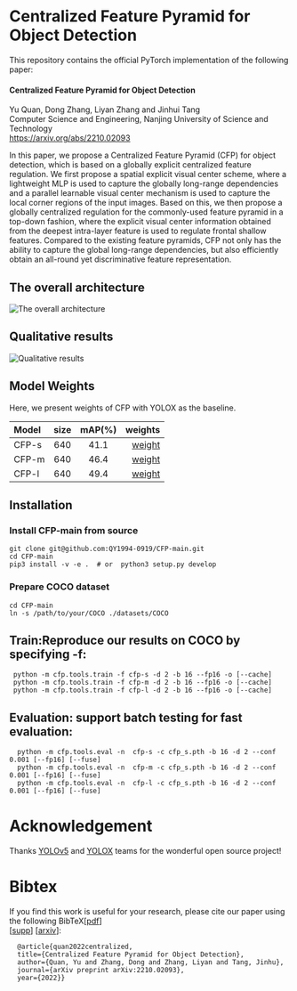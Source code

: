 # Centralized Feature Pyramid for Object Detection

This repository contains the official PyTorch implementation of the following paper: 

#### Centralized Feature Pyramid for Object Detection  

Yu Quan,  Dong Zhang, Liyan Zhang and Jinhui Tang  
Computer Science and Engineering, Nanjing University of Science and Technology   
https://arxiv.org/abs/2210.02093

In this paper, we propose a Centralized Feature Pyramid (CFP) for object detection, which is based on a globally explicit centralized feature regulation. We first propose a spatial explicit visual center scheme, where a lightweight MLP is used to capture the globally long-range dependencies and a parallel learnable visual center mechanism is used to capture the local corner regions of the input images. Based on this, we then propose a globally centralized regulation for the commonly-used feature pyramid in a top-down fashion, where the explicit visual center information obtained from the deepest intra-layer feature is used to regulate frontal shallow features. Compared to the existing feature pyramids, CFP not only has the ability to capture the global long-range dependencies, but also efficiently obtain an all-round yet discriminative feature representation.

## The overall architecture

![The overall architecture](https://github.com/QY1994-0919/CFP-master/blob/main/assets/overall.png)<br>

## Qualitative results

![Qualitative results](https://github.com/QY1994-0919/CFPNet/blob/main/assets/results.png)<br>

## Model Weights<br>
 Here, we present weights of CFP with YOLOX as the baseline.<br>
 
| Model | size | mAP(%) | weights |
| :--- | :---: | :---: | ---: |
| CFP-s | 640 | 41.1 | [weight](https://pan.baidu.com/disk/main#/index?category=all&path=%2FCFP-main%2Fweights) | 
| CFP-m | 640 | 46.4 | [weight](https://pan.baidu.com/disk/main#/index?category=all&path=%2FCFP-main%2Fweights) |
| CFP-l | 640 | 49.4 | [weight](https://pan.baidu.com/disk/main#/index?category=all&path=%2FCFP-main%2Fweights) | 

## Installation<br>
  ### Install CFP-main from source<br>
  
  	git clone git@github.com:QY1994-0919/CFP-main.git         
    cd CFP-main    
    pip3 install -v -e .  # or  python3 setup.py develop   
   
  ### Prepare COCO dataset<br>

    cd CFP-main   
    ln -s /path/to/your/COCO ./datasets/COCO   
    
## Train:Reproduce our results on COCO by specifying -f:<br>

     python -m cfp.tools.train -f cfp-s -d 2 -b 16 --fp16 -o [--cache]
     python -m cfp.tools.train -f cfp-m -d 2 -b 16 --fp16 -o [--cache]
     python -m cfp.tools.train -f cfp-l -d 2 -b 16 --fp16 -o [--cache]
                                                                   
## Evaluation: support batch testing for fast evaluation:<br>
                                  
      python -m cfp.tools.eval -n  cfp-s -c cfp_s.pth -b 16 -d 2 --conf 0.001 [--fp16] [--fuse]
      python -m cfp.tools.eval -n  cfp-m -c cfp_s.pth -b 16 -d 2 --conf 0.001 [--fp16] [--fuse]
      python -m cfp.tools.eval -n  cfp-l -c cfp_s.pth -b 16 -d 2 --conf 0.001 [--fp16] [--fuse]
                            

# Acknowledgement<br>
 Thanks [YOLOv5](https://github.com/ultralytics/yolov5) and [YOLOX](https://arxiv.org/abs/2107.08430) teams for the wonderful open source project!

# Bibtex
If you find this work is useful for your research, please cite our paper using the following BibTeX[[pdf](https://github.com/QY1994-0919/CFPNet.git)]<br>
[[supp](https://arxiv.org/abs/2210.02093)] [[arxiv](https://arxiv.org/abs/2210.02093)]:<br>


      @article{quan2022centralized,
      title={Centralized Feature Pyramid for Object Detection},
      author={Quan, Yu and Zhang, Dong and Zhang, Liyan and Tang, Jinhu},
      journal={arXiv preprint arXiv:2210.02093},
      year={2022}}

